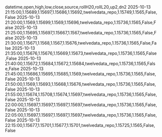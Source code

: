 datetime,open,high,low,close,source,rollH20,rollL20,up2,dn2
2025-10-13 21:15:00,1.15689,1.15697,1.15686,1.15692,twelvedata_repo,1.15749,1.1565,False,False
2025-10-13 21:20:00,1.1569,1.15699,1.1569,1.15696,twelvedata_repo,1.15736,1.1565,False,False
2025-10-13 21:25:00,1.15695,1.15697,1.15667,1.1567,twelvedata_repo,1.15736,1.1565,False,False
2025-10-13 21:30:00,1.15671,1.1568,1.1567,1.15676,twelvedata_repo,1.15736,1.1565,False,False
2025-10-13 21:35:00,1.15676,1.15676,1.15669,1.15673,twelvedata_repo,1.15736,1.1565,False,False
2025-10-13 21:40:00,1.15672,1.15684,1.15672,1.15684,twelvedata_repo,1.15736,1.1565,False,False
2025-10-13 21:45:00,1.15686,1.15695,1.15685,1.1569,twelvedata_repo,1.15736,1.1565,False,False
2025-10-13 21:50:00,1.1569,1.15693,1.15668,1.15676,twelvedata_repo,1.15736,1.1565,False,False
2025-10-13 21:55:00,1.15674,1.15708,1.15674,1.15697,twelvedata_repo,1.15736,1.1565,False,False
2025-10-13 22:00:00,1.15697,1.15697,1.15697,1.15697,twelvedata_repo,1.15736,1.1565,False,False
2025-10-13 22:05:00,1.15697,1.15697,1.15697,1.15697,twelvedata_repo,1.15736,1.1565,False,False
2025-10-13 22:15:00,1.15677,1.15701,1.15677,1.15701,twelvedata_repo,1.15725,1.1565,False,False
